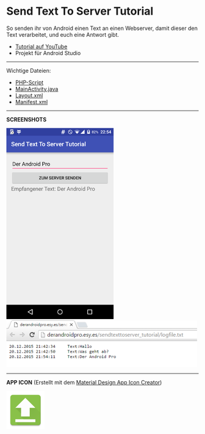 # Send Text To Server Tutorial
So senden ihr von Android einen Text an einen Webserver, damit dieser den Text verarbeitet, und euch eine Antwort gibt.

- <a href="https://youtu.be/ZxJiiPRnt24" target="_blank" >Tutorial auf YouTube</a>
- Projekt für Android Studio

---

Wichtige Dateien: 
- [PHP-Script](https://github.com/derAndroidPro/SendTextToServerTutorial/blob/master/PHP-Script/receive_script.php)
- [MainActivity.java](https://github.com/derAndroidPro/SendTextToServerTutorial/blob/master/AndroidApp/app/src/main/java/de/derandroidpro/sendtexttoservertutorial/MainActivity.java)
- [Layout.xml](https://github.com/derAndroidPro/SendTextToServerTutorial/blob/master/AndroidApp/app/src/main/res/layout/activity_main.xml)
- [Manifest.xml](https://github.com/derAndroidPro/SendTextToServerTutorial/blob/master/AndroidApp/app/src/main/AndroidManifest.xml)

---

<b>SCREENSHOTS</b>

<img src="https://github.com/derAndroidPro/SendTextToServerTutorial/blob/master/device-2015-12-20-225443.png" height="500px" />
<img src="https://github.com/derAndroidPro/SendTextToServerTutorial/blob/master/screenshot_log.PNG" width="500px" />

---

<b>APP ICON</b> (Erstellt mit dem <a href="http://romannurik.github.io/AndroidAssetStudio/icons-launcher.html" target="_blank" >Material Design App Icon Creator</a>)

<img src="https://github.com/derAndroidPro/SendTextToServerTutorial/blob/master/AndroidApp/app/src/main/res/mipmap-xxxhdpi/ic_launcher.png" height="100px" />
